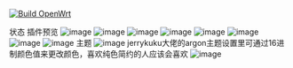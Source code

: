 [![Build OpenWrt](https://github.com/MXJNZ6/n1/actions/workflows/build-openwrt.yml/badge.svg)](https://github.com/MXJNZ6/n1/actions/workflows/build-openwrt.yml)

状态
插件预览
 ![image](https://user-images.githubusercontent.com/53927877/115956835-b561d400-a531-11eb-9b09-7c692eee96ec.png)
 ![image](https://user-images.githubusercontent.com/53927877/115956842-be52a580-a531-11eb-8df3-242dff18901b.png)
 ![image](https://user-images.githubusercontent.com/53927877/115956854-d1657580-a531-11eb-9ba2-fccb68c7be72.png)
 ![image](https://user-images.githubusercontent.com/53927877/115956866-dfb39180-a531-11eb-8f39-87bba874363d.png)
 ![image](https://user-images.githubusercontent.com/53927877/115956874-eb9f5380-a531-11eb-89ed-487e37b87682.png)
 ![image](https://user-images.githubusercontent.com/53927877/115956880-f659e880-a531-11eb-99e1-5b0bd1b8151f.png)
 ![image](https://user-images.githubusercontent.com/53927877/115956890-0245aa80-a532-11eb-9fe8-4609f464fe55.png)
 ![image](https://user-images.githubusercontent.com/53927877/115956898-0a9de580-a532-11eb-8b61-9be00be42362.png)
主题
 ![image](https://user-images.githubusercontent.com/53927877/115956919-20aba600-a532-11eb-93ed-3c2e3ce553b7.png)
jerrykuku大佬的argon主题设置里可通过16进制颜色值来更改颜色，喜欢纯色简约的人应该会喜欢
 ![image](https://user-images.githubusercontent.com/53927877/115956929-30c38580-a532-11eb-9647-bf12c0f58994.png)
